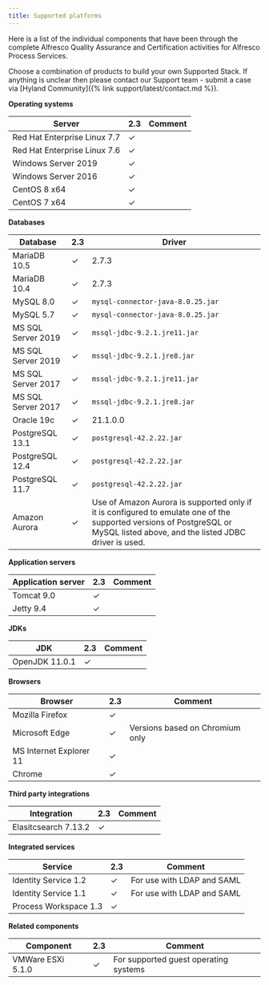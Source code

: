 ```yaml
---
title: Supported platforms
---
```


Here is a list of the individual components that have been through the complete Alfresco Quality Assurance and Certification activities for Alfresco Process Services.

Choose a combination of products to build your own Supported Stack. If anything is unclear then please contact our Support team - submit a case via [Hyland Community]({% link support/latest/contact.md %}).

**Operating systems**

|Server|2.3|Comment|
|------|----|-------|
|Red Hat Enterprise Linux 7.7|✓| |
|Red Hat Enterprise Linux 7.6|✓| |
|Windows Server 2019|✓| |
|Windows Server 2016|✓| |
|CentOS 8 x64|✓| |
|CentOS 7 x64|✓| |

**Databases**

|Database|2.3|Driver|
|--------|----|------|
|MariaDB 10.5|✓|2.7.3|
|MariaDB 10.4|✓|2.7.3|
|MySQL 8.0|✓|`mysql-connector-java-8.0.25.jar`|
|MySQL 5.7|✓|`mysql-connector-java-8.0.25.jar`|
|MS SQL Server 2019|✓|`mssql-jdbc-9.2.1.jre11.jar`|
|MS SQL Server 2019|✓|`mssql-jdbc-9.2.1.jre8.jar`|
|MS SQL Server 2017|✓|`mssql-jdbc-9.2.1.jre11.jar`|
|MS SQL Server 2017|✓|`mssql-jdbc-9.2.1.jre8.jar`|
|Oracle 19c|✓|21.1.0.0|
|PostgreSQL 13.1|✓|`postgresql-42.2.22.jar`|
|PostgreSQL 12.4|✓|`postgresql-42.2.22.jar`|
|PostgreSQL 11.7|✓|`postgresql-42.2.22.jar`|`|
|Amazon Aurora|✓| Use of Amazon Aurora is supported only if it is configured to emulate one of the supported versions of PostgreSQL or MySQL listed above, and the listed JDBC driver is used. |

**Application servers**

|Application server|2.3|Comment|
|------------------|----|-------|
|Tomcat 9.0|✓| |
|Jetty 9.4|✓| |

**JDKs**

|JDK|2.3|Comment|
|---|----|-------|
|OpenJDK 11.0.1|✓| |

**Browsers**

|Browser|2.3|Comment|
|-------|----|-------|
|Mozilla Firefox|✓| |
|Microsoft Edge|✓|Versions based on Chromium only|
|MS Internet Explorer 11|✓| |
|Chrome|✓| |

**Third party integrations**

|Integration|2.3|Comment|
|-----------|----|-------|
|Elasitcsearch 7.13.2|✓| |

**Integrated services**

|Service|2.3|Comment|
|-------|----|-------|
|Identity Service 1.2|✓|For use with LDAP and SAML|
|Identity Service 1.1|✓|For use with LDAP and SAML|
|Process Workspace 1.3|✓| |

**Related components**

|Component|2.3|Comment|
|---------|----|-------|
|VMWare ESXi 5.1.0|✓|For supported guest operating systems|
